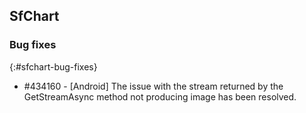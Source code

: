 ## SfChart

### Bug fixes
{:#sfchart-bug-fixes}

* \#434160 - [Android] The issue with the stream returned by the GetStreamAsync method not producing image has been resolved.
